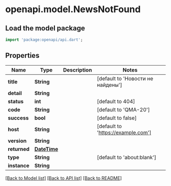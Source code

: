 # openapi.model.NewsNotFound

## Load the model package
```dart
import 'package:openapi/api.dart';
```

## Properties
Name | Type | Description | Notes
------------ | ------------- | ------------- | -------------
**title** | **String** |  | [default to 'Новости не найдены']
**detail** | **String** |  | 
**status** | **int** |  | [default to 404]
**code** | **String** |  | [default to 'QMA-20']
**success** | **bool** |  | [default to false]
**host** | **String** |  | [default to 'https://example.com']
**version** | **String** |  | 
**returned** | [**DateTime**](DateTime.md) |  | 
**type** | **String** |  | [default to 'about:blank']
**instance** | **String** |  | 

[[Back to Model list]](../README.md#documentation-for-models) [[Back to API list]](../README.md#documentation-for-api-endpoints) [[Back to README]](../README.md)



